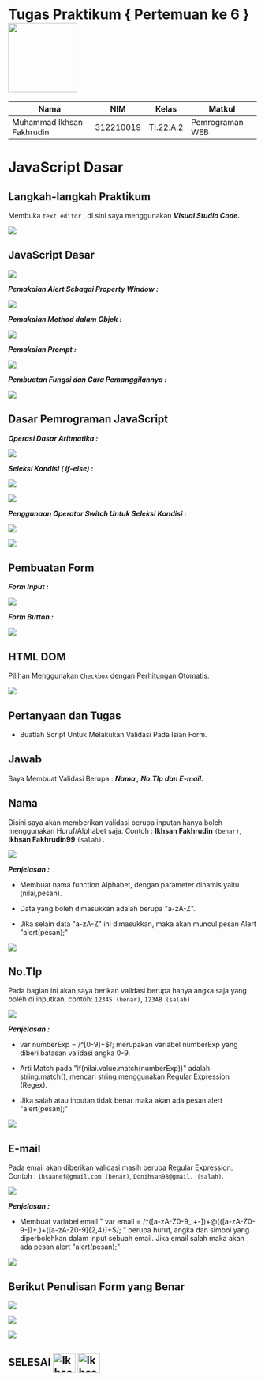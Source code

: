 # Tugas Praktikum { Pertemuan ke 6 } <img src=https://www.gamelab.id/uploads/modules/NEWS/419/1609842093-picsay.jpg?1609842313065 width="140px">


|**Nama**|**NIM**|**Kelas**|**Matkul**|
|----|---|-----|------|
|Muhammad Ikhsan Fakhrudin|312210019|TI.22.A.2|Pemrograman WEB|

# JavaScript Dasar

## Langkah-langkah Praktikum

Membuka ``text editor`` , di sini saya menggunakan ***Visual Studio Code.***

![](img/Home%20Screen%20VSC.png)

## JavaScript Dasar

![](img/ss1.png)

***Pemakaian Alert Sebagai Property Window :***

![](img/ss2.png)

***Pemakaian Method dalam Objek :***

![](img/ss3.png)

***Pemakaian Prompt :*** 

![](img/ss4.png)

***Pembuatan Fungsi dan Cara Pemanggilannya :***

![](img/ss5.png)

## Dasar Pemrograman JavaScript

***Operasi Dasar Aritmatika :***

![](img/ss6.png)

***Seleksi Kondisi ( if-else) :***

![](img/ss22.png)

![](img/ss7.png)

***Penggunaan Operator Switch Untuk Seleksi Kondisi :***

![](img/ss8.png)

![](img/ss9.png)

## Pembuatan Form

***Form Input :***

![](img/ss10.png)

***Form Button :***

![](img/ss11.png)

## HTML DOM

Pilihan Menggunakan ``Checkbox`` dengan Perhitungan Otomatis.

![](img/ss12.png)

## Pertanyaan dan Tugas

- Buatlah Script Untuk Melakukan Validasi Pada Isian Form.

## Jawab

Saya Membuat Validasi Berupa : ***Nama , No.Tlp dan E-mail.***

## Nama

Disini saya akan memberikan validasi berupa inputan hanya boleh menggunakan Huruf/Alphabet saja. Contoh : **Ikhsan Fakhrudin** ``(benar)``, **Ikhsan Fakhrudin99** ``(salah).``

![](img/ss13.png)

***Penjelasan :***

- Membuat nama function Alphabet, dengan parameter dinamis yaitu (nilai,pesan).

- Data yang boleh dimasukkan adalah berupa "a-zA-Z".

- Jika selain data "a-zA-Z" ini dimasukkan, maka akan muncul pesan Alert "alert(pesan);"

![](img/ss16.png)

## No.Tlp

Pada bagian ini akan saya berikan validasi berupa hanya angka saja yang boleh di inputkan, contoh: ``12345 (benar)``, ``123AB (salah).``

![](img/ss14.png)

***Penjelasan :***

- var numberExp = /^[0-9]+$/; merupakan variabel numberExp yang diberi batasan validasi angka 0-9.

- Arti Match pada "if(nilai.value.match(numberExp))" adalah string.match(), mencari string menggunakan Regular Expression (Regex).

- Jika salah atau inputan tidak benar maka akan ada pesan alert "alert(pesan);"

![](img/ss17.png)

## E-mail

Pada email akan diberikan validasi masih berupa Regular Expression. Contoh : ``ihsaanef@gmail.com (benar)``, ``Donihsan98@gmail. (salah)``.

![](img/ss15.png)

***Penjelasan :***

- Membuat variabel email " var email = /^([a-zA-Z0-9_.+-])+@(([a-zA-Z0-9-])+.)+([a-zA-Z0-9]{2,4})+$/; " berupa huruf, angka dan simbol yang diperbolehkan dalam input sebuah email. Jika email salah maka akan ada pesan alert "alert(pesan);"

![](img/ss18.png)

## Berikut Penulisan Form yang Benar

![](img/ss20.png)

![](img/ss21.png)

![](img/ss19.png)


## SELESAI <img align="center" alt="Ikhsan-Python" height="40" width="45" src="https://em-content.zobj.net/source/microsoft-teams/337/student_1f9d1-200d-1f393.png"> <img align="center" alt="Ikhsan-Python" height="40" width="45" src="https://em-content.zobj.net/thumbs/160/twitter/348/flag-indonesia_1f1ee-1f1e9.png">
